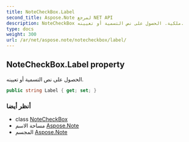 ```yaml
---
title: NoteCheckBox.Label
second_title: Aspose.Note لمرجع NET API
description: NoteCheckBox ملكية. الحصول على نص التسمية أو تعيينه.
type: docs
weight: 300
url: /ar/net/aspose.note/notecheckbox/label/
---
```

## NoteCheckBox.Label property

الحصول على نص التسمية أو تعيينه.

```csharp
public string Label { get; set; }
```

### أنظر أيضا

* class [NoteCheckBox](../)
* مساحة الاسم [Aspose.Note](../../notecheckbox/)
* المجسم [Aspose.Note](../../../)


